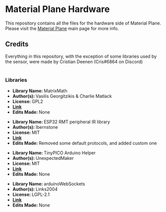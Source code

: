 # Material Plane Hardware
This repository contains all the files for the hardware side of Material Plane.<br>
Please visit the <a href="https://github.com/CDeenen/MaterialPlane">Material Plane</a> main page for more info.<br>

## Credits
Everything in this repository, with the exception of some libraries used by the sensor, were made by Cristian Deenen (Cris#6864 on Discord)<br>
<br>
### Libraries
<ul>
<li><b>Library Name: </b>MatrixMath</li>
<li><b>Author(s): </b>Vasilis Georgitzikis & Charlie Matlack</li>
<li><b>License: </b>GPL2</li>
<li><b><a href="http://playground.arduino.cc/Code/MatrixMath">Link</a></b></li>
<li><b>Edits Made: </b>None</li>
</ul>

<ul>
<li><b>Library Name: </b>ESP32 RMT peripheral IR library</li>
<li><b>Author(s): </b>Ibernstone</li>
<li><b>License: </b>MIT</li>
<li><b><a href="https://github.com/lbernstone/IR32">Link</a></b></li>
<li><b>Edits Made: </b>Removed some default protocols, and added custom one</li>
</ul>

<ul>
<li><b>Library Name: </b>TinyPICO Arduino Helper</li>
<li><b>Author(s): </b>UnexpectedMaker</li>
<li><b>License: </b>MIT</li>
<li><b><a href="https://github.com/UnexpectedMaker/tinypico-helper">Link</a></b></li>
<li><b>Edits Made: </b>None</li>
</ul>

<ul>
<li><b>Library Name: </b>arduinoWebSockets</li>
<li><b>Author(s): </b>Links2004</li>
<li><b>License: </b>LGPL-2.1</li>
<li><b><a href="https://github.com/Links2004/arduinoWebSockets">Link</a></b></li>
<li><b>Edits Made: </b>None</li>
</ul>
